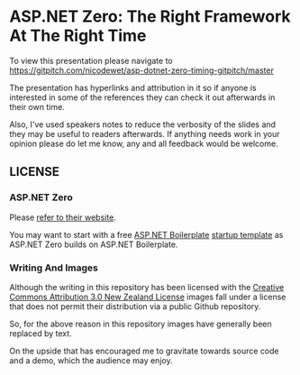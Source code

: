 # ASP.NET Zero: The Right Framework At The Right Time

To view this presentation please navigate to https://gitpitch.com/nicodewet/asp-dotnet-zero-timing-gitpitch/master

The presentation has hyperlinks and attribution in it so if anyone is interested in some of the references they can check it out afterwards in their own time.

Also, I've used speakers notes to reduce the verbosity of the slides and they may be useful to readers afterwards. If anything needs work in your opinion please do let me know, any and all feedback would be welcome.

## LICENSE

### ASP.NET Zero

Please [refer to their website](https://aspnetzero.com/?ref=ga&gclid=EAIaIQobChMIz8zr-u212wIVhouPCh27WQ9yEAAYASAAEgL6aPD_BwE#pricing).

You may want to start with a free [ASP.NET Boilerplate](https://aspnetboilerplate.com/) [startup template](https://aspnetboilerplate.com/Templates) as ASP.NET Zero builds on ASP.NET Boilerplate.

### Writing And Images

Although the writing in this repository has been licensed with the [Creative Commons Attribution 3.0 New Zealand License](LICENSE.txt) images fall under a license that does not permit their distribution via a public Github repository.

So, for the above reason in this repository images have generally been replaced by text.

On the upside that has encouraged me to gravitate towards source code and a demo, which the audience may enjoy.
